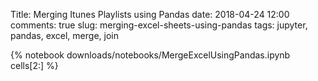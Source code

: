 Title: Merging Itunes Playlists using Pandas
date: 2018-04-24 12:00
comments: true
slug: merging-excel-sheets-using-pandas
tags: jupyter, pandas, excel, merge, join

{% notebook downloads/notebooks/MergeExcelUsingPandas.ipynb cells[2:] %}